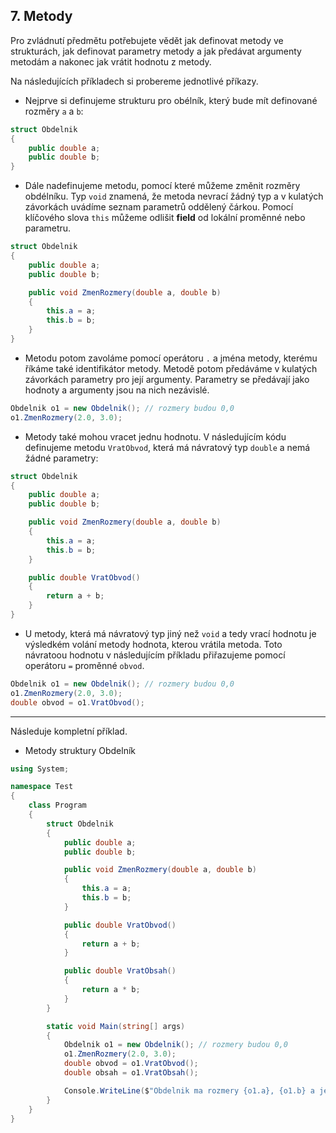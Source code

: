 ## 7. Metody

Pro zvládnutí předmětu potřebujete vědět jak definovat metody ve strukturách, jak definovat parametry metody a jak předávat argumenty metodám a nakonec jak vrátit hodnotu z metody. 

Na následujících příkladech si probereme jednotlivé příkazy. 

* Nejprve si definujeme strukturu pro obélník, který bude mít definované rozměry `a` a `b`:
```cs 
struct Obdelnik
{
    public double a;
    public double b;
}
```

* Dále nadefinujeme metodu, pomocí které můžeme změnit rozměry obdélníku. Typ `void` znamená, že metoda nevrací žádný typ a v kulatých závorkách uvádíme seznam parametrů oddělený čárkou. Pomocí klíčového slova `this` můžeme odlišit **field** od lokální proměnné nebo parametru.
```cs 
struct Obdelnik
{
    public double a;
    public double b;

    public void ZmenRozmery(double a, double b)
    {
        this.a = a;
        this.b = b;
    }
}
```
* Metodu potom zavoláme pomocí operátoru `.` a jména metody, kterému říkáme také identifikátor metody. Metodě potom předáváme v kulatých závorkách parametry pro její argumenty. Parametry se předávají jako hodnoty a argumenty jsou na nich nezávislé.
```cs 
Obdelnik o1 = new Obdelnik(); // rozmery budou 0,0
o1.ZmenRozmery(2.0, 3.0);
```
* Metody také mohou vracet jednu hodnotu. V následujícím kódu definujeme metodu `VratObvod`, která má návratový typ `double` a nemá žádné parametry: 
```cs 
struct Obdelnik
{
    public double a;
    public double b;

    public void ZmenRozmery(double a, double b)
    {
        this.a = a;
        this.b = b;
    }

    public double VratObvod()
    {
        return a + b;
    }
}
```
* U metody, která má návratový typ jiný než `void` a tedy vrací hodnotu je výsledkém volání metody hodnota, kterou vrátila metoda. Toto návratoou hodnotu v následujícím příkladu přiřazujeme pomocí operátoru `=` proměnné `obvod`.
```cs 
Obdelnik o1 = new Obdelnik(); // rozmery budou 0,0
o1.ZmenRozmery(2.0, 3.0);
double obvod = o1.VratObvod();
```
---
Následuje kompletní příklad.

- Metody struktury Obdelník

```cs 
using System;

namespace Test
{
    class Program
    {
        struct Obdelnik
        {
            public double a;
            public double b;

            public void ZmenRozmery(double a, double b)
            {
                this.a = a;
                this.b = b;
            }

            public double VratObvod()
            {
                return a + b;
            }

            public double VratObsah()
            {
                return a * b;
            }
        }

        static void Main(string[] args)
        {
            Obdelnik o1 = new Obdelnik(); // rozmery budou 0,0
            o1.ZmenRozmery(2.0, 3.0);
            double obvod = o1.VratObvod();
            double obsah = o1.VratObsah();

            Console.WriteLine($"Obdelnik ma rozmery {o1.a}, {o1.b} a jeho obvod je {obvod} a obsah {obsah}");
        }
    }
}
```
